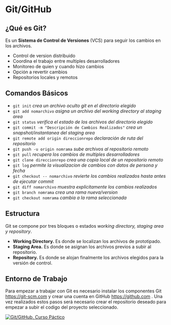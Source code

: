 # Git/GitHub

## ¿Qué es Git?

Es un **Sistema de Control de Versiones** (VCS) para seguir los cambios en los archivos.

* Control de version distribuido
* Coordina el trabajo entre multiples desarrolladores
* Monitoreo de quien y cuando hizo cambios
* Opción a revertir cambios
* Repositorios locales y remotos

## Comandos Básicos

* `git init` *crea un archivo oculto git en el directorio elegido*
* `git add nomarchivo` *asigna un archivo del working directory al staging area*
* `git status` *verifica el estado de los archivos del directorio elegido*
* `git commit -m "Descripción de Cambios Realizados"` *crea un snapshot/instantanea del staging area*
* `git remote add origin direccionrepo` *declaración de ruta del repositorio*
* `git push -u origin nomrama` *sube archivos al repositorio remoto*
* `git pull` *recupera los cambios de multiples desarrolladores*
* `git clone direccionrepo` *crea una copia local de un repositorio remoto*
* `git log` *permite la visualizacion de cambios con datos de persona y fecha*
* `git checkout -- nomarchivo` *revierte los cambios realizados hasta antes de ejecutar commit*
* `git diff nomarchivo` *muestra explicitamente los cambios realizados*
* `git branch nomrama` *crea una rama nueva/version*
* `git checkout nomrama` *cambia a la rama seleccionada*



## Estructura 

Git se compone por tres bloques o estados *working directory, staging area y repository*.

* **Working Directory.** Es donde se localizan los archivos de prototipado.
* **Staging Area.** Es donde se asignan los archivos previos a subir al repositorio.
* **Repository.** Es donde se alojan finalmente los archivos elegidos para la versión de control.

## Entorno de Trabajo

Para empezar a trabajar con Git es necesario instalar los componentes Git https://git-scm.com y crear una cuenta en GitHub https://github.com . Una vez realizados estos pasos será necesario crear el repositorio deseado para empezar a subir el codigo del proyecto seleccionado. 

[![Git/GitHub, Curso Páctico](http://img.youtube.com/vi/HiXLkL42tMU/0.jpg)](https://www.youtube.com/watch?v=HiXLkL42tMU "Tutorial Git/Github")




